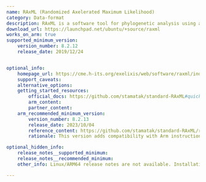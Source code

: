 ```yaml
---
name: RAxML (Randomized Axelerated Maximum Likelihood)
category: Data-format
description: RAxML is a software tool for phylogenetic analysis using advanced algorithms. It is designed to handle large datasets and is often used in evolutionary biology research.
download_url: https://launchpad.net/ubuntu/+source/raxml
works_on_arm: true
supported_minimum_version:
    version_number: 8.2.12
    release_date: 2019/12/24


optional_info:
    homepage_url: https://cme.h-its.org/exelixis/web/software/raxml/index.html
    support_caveats:
    alternative_options:
    getting_started_resources:
        official_docs: https://github.com/stamatak/standard-RAxML#quick-start-under-linux
        arm_content:
        partner_content:
    arm_recommended_minimum_version:
        version_number: 8.2.13
        release_date: 2023/10/04
        reference_content: https://github.com/stamatak/standard-RAxML/releases/tag/v8.2.13
        rationale: This version adds compatibility with Arm instruction set.

optional_hidden_info:
    release_notes__supported_minimum: 
    release_notes__recommended_minimum:
    other_info: Linux/ARM64 release notes are not available. Installation and testing are done using `apt install raxml` on Ubuntu 20.04 and above versions.

---
```

